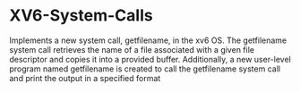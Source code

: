 # XV6-System-Calls
Implements a new system call, getfilename, in the xv6 OS. The getfilename system call retrieves the name of a file associated with a given file descriptor and copies it into a provided buffer. Additionally, a new user-level program named getfilename is created to call the getfilename system call and print the output in a specified format
